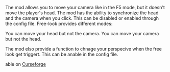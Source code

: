 
The mod allows you to move your camera like in the F5 mode, but it doesn't move the player's head. The mod has the ability to synchronize the head and the camera when you click. This can be disabled or enabled through the config file. Free-look provides different modes:

You can move your head but not the camera.
You can move your camera but not the head.

The mod elso provide a function to chnage your perspecive when the free look get triggert. This can be anable in the config file.

able on [Curseforge](https://www.curseforge.com/minecraft/mc-mods/free-look-perspective-mod)
